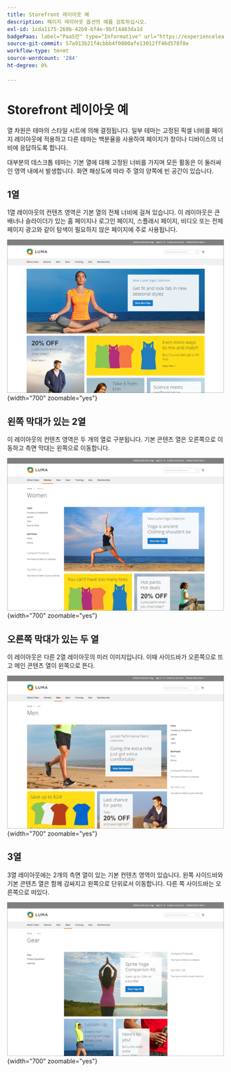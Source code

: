 ```yaml
---
title: Storefront 레이아웃 예
description: 페이지 레이아웃 옵션의 예를 검토하십시오.
exl-id: 1cda1175-269b-42b9-bf4e-9bf14483da1d
badgePaas: label="PaaS만" type="Informative" url="https://experienceleague.adobe.com/en/docs/commerce/user-guides/product-solutions" tooltip="Adobe Commerce 온 클라우드 프로젝트(Adobe 관리 PaaS 인프라) 및 온프레미스 프로젝트에만 적용됩니다."
source-git-commit: 57a913b21f4cbbb4f0800afe13012ff46d578f8e
workflow-type: tm+mt
source-wordcount: '284'
ht-degree: 0%

---
```


# Storefront 레이아웃 예

열 차원은 테마의 스타일 시트에 의해 결정됩니다. 일부 테마는 고정된 픽셀 너비를 페이지 레이아웃에 적용하고 다른 테마는 백분율을 사용하여 페이지가 창이나 디바이스의 너비에 응답하도록 합니다.

대부분의 데스크톱 테마는 기본 열에 대해 고정된 너비를 가지며 모든 활동은 이 둘러싸인 영역 내에서 발생합니다. 화면 해상도에 따라 주 열의 양쪽에 빈 공간이 있습니다.

## 1열

1열 레이아웃의 컨텐츠 영역은 기본 열의 전체 너비에 걸쳐 있습니다. 이 레이아웃은 큰 배너나 슬라이더가 있는 홈 페이지나 로그인 페이지, 스플래시 페이지, 비디오 또는 전체 페이지 광고와 같이 탐색이 필요하지 않은 페이지에 주로 사용됩니다.

![1열 레이아웃의 예](./assets/page-layout-1-col.png){width="700" zoomable="yes"}

## 왼쪽 막대가 있는 2열

이 레이아웃의 컨텐츠 영역은 두 개의 열로 구분됩니다. 기본 콘텐츠 열은 오른쪽으로 이동하고 측면 막대는 왼쪽으로 이동합니다.

![왼쪽 막대가 있는 두 열의 예](./assets/page-layout-2-col-left-bar.png){width="700" zoomable="yes"}

## 오른쪽 막대가 있는 두 열

이 레이아웃은 다른 2열 레이아웃의 미러 이미지입니다. 이때 사이드바가 오른쪽으로 뜨고 메인 콘텐츠 열이 왼쪽으로 뜬다.

![오른쪽 막대가 있는 두 열의 예](./assets/page-layout-2-col-right-bar.png){width="700" zoomable="yes"}

## 3열

3열 레이아웃에는 2개의 측면 열이 있는 기본 컨텐츠 영역이 있습니다. 왼쪽 사이드바와 기본 콘텐츠 열은 함께 감싸지고 왼쪽으로 단위로서 이동합니다. 다른 쪽 사이드바는 오른쪽으로 떠있다.

![세 열의 예](./assets/page-layout-3-col.png){width="700" zoomable="yes"}
